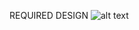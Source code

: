 REQUIRED DESIGN
![alt text](https://res.cloudinary.com/dz209s6jk/image/upload/v1554378729/Challenges/alno0v75fow4xueknwtu.jpg)
